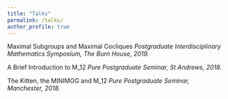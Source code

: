 ```yaml
---
title: "Talks"
permalink: /talks/
author_profile: true
---
```


Maximal Subgroups and Maximal Cocliques
*Postgraduate Interdisciplinary Mathematics Symposium, The Burn House, 2019.*

A Brief Introduction to M_12 
*Pure Postgraduate Seminar, St Andrews, 2018.*

The Kitten, the MINIMOG and M_12 
*Pure Postgraduate Seminar, Manchester, 2018.*

 
